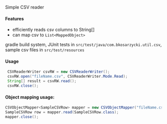 Simple CSV reader

#### Features
- efficiently reads csv columns to String[]
- can map csv to ```List<MappedObject>```


gradle build system, JUnit tests in ```src/test/java/com.bkosarzycki.util.csv```, sample csv files in ```src/test/resources```


#### Usage

```java
 CSVReaderWriter csvRW = new CSVReaderWriter();
 csvRW.open("fileName.csv", CSVReaderWriter.Mode.Read);
 String[] result = csvRW.read();
 csvRW.close();
```
#### Object mapping usage:
```java
CSVObjectMapper<SampleCSVRow> mapper = new CSVObjectMapper("fileName.csv", SampleCSVRow.class);
SampleCSVRow row = mapper.read(SampleCSVRow.class);
mapper.close();
```

